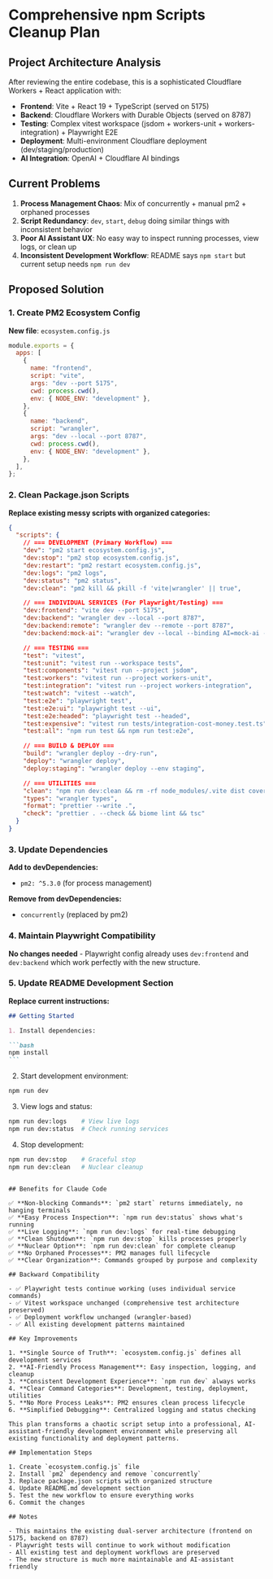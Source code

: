 # Comprehensive npm Scripts Cleanup Plan

## Project Architecture Analysis

After reviewing the entire codebase, this is a sophisticated Cloudflare Workers + React application with:

- **Frontend**: Vite + React 19 + TypeScript (served on 5175)
- **Backend**: Cloudflare Workers with Durable Objects (served on 8787)
- **Testing**: Complex vitest workspace (jsdom + workers-unit + workers-integration) + Playwright E2E
- **Deployment**: Multi-environment Cloudflare deployment (dev/staging/production)
- **AI Integration**: OpenAI + Cloudflare AI bindings

## Current Problems

1. **Process Management Chaos**: Mix of concurrently + manual pm2 + orphaned processes
2. **Script Redundancy**: `dev`, `start`, `debug` doing similar things with inconsistent behavior
3. **Poor AI Assistant UX**: No easy way to inspect running processes, view logs, or clean up
4. **Inconsistent Development Workflow**: README says `npm start` but current setup needs `npm run dev`

## Proposed Solution

### 1. Create PM2 Ecosystem Config

**New file**: `ecosystem.config.js`

```javascript
module.exports = {
  apps: [
    {
      name: "frontend",
      script: "vite",
      args: "dev --port 5175",
      cwd: process.cwd(),
      env: { NODE_ENV: "development" },
    },
    {
      name: "backend",
      script: "wrangler",
      args: "dev --local --port 8787",
      cwd: process.cwd(),
      env: { NODE_ENV: "development" },
    },
  ],
};
```

### 2. Clean Package.json Scripts

**Replace existing messy scripts with organized categories:**

```json
{
  "scripts": {
    // === DEVELOPMENT (Primary Workflow) ===
    "dev": "pm2 start ecosystem.config.js",
    "dev:stop": "pm2 stop ecosystem.config.js",
    "dev:restart": "pm2 restart ecosystem.config.js",
    "dev:logs": "pm2 logs",
    "dev:status": "pm2 status",
    "dev:clean": "pm2 kill && pkill -f 'vite|wrangler' || true",

    // === INDIVIDUAL SERVICES (For Playwright/Testing) ===
    "dev:frontend": "vite dev --port 5175",
    "dev:backend": "wrangler dev --local --port 8787",
    "dev:backend:remote": "wrangler dev --remote --port 8787",
    "dev:backend:mock-ai": "wrangler dev --local --binding AI=mock-ai --port 8787",

    // === TESTING ===
    "test": "vitest",
    "test:unit": "vitest run --workspace tests",
    "test:components": "vitest run --project jsdom",
    "test:workers": "vitest run --project workers-unit",
    "test:integration": "vitest run --project workers-integration",
    "test:watch": "vitest --watch",
    "test:e2e": "playwright test",
    "test:e2e:ui": "playwright test --ui",
    "test:e2e:headed": "playwright test --headed",
    "test:expensive": "vitest run tests/integration-cost-money.test.ts",
    "test:all": "npm run test && npm run test:e2e",

    // === BUILD & DEPLOY ===
    "build": "wrangler deploy --dry-run",
    "deploy": "wrangler deploy",
    "deploy:staging": "wrangler deploy --env staging",

    // === UTILITIES ===
    "clean": "npm run dev:clean && rm -rf node_modules/.vite dist coverage test-results",
    "types": "wrangler types",
    "format": "prettier --write .",
    "check": "prettier . --check && biome lint && tsc"
  }
}
```

### 3. Update Dependencies

**Add to devDependencies:**

- `pm2: ^5.3.0` (for process management)

**Remove from devDependencies:**

- `concurrently` (replaced by pm2)

### 4. Maintain Playwright Compatibility

**No changes needed** - Playwright config already uses `dev:frontend` and `dev:backend` which work perfectly with the new structure.

### 5. Update README Development Section

**Replace current instructions:**

````markdown
## Getting Started

1. Install dependencies:

```bash
npm install
```
````

2. Start development environment:

```bash
npm run dev
```

3. View logs and status:

```bash
npm run dev:logs    # View live logs
npm run dev:status  # Check running services
```

4. Stop development:

```bash
npm run dev:stop    # Graceful stop
npm run dev:clean   # Nuclear cleanup
```

```

## Benefits for Claude Code

✅ **Non-blocking Commands**: `pm2 start` returns immediately, no hanging terminals
✅ **Easy Process Inspection**: `npm run dev:status` shows what's running
✅ **Live Logging**: `npm run dev:logs` for real-time debugging
✅ **Clean Shutdown**: `npm run dev:stop` kills processes properly
✅ **Nuclear Option**: `npm run dev:clean` for complete cleanup
✅ **No Orphaned Processes**: PM2 manages full lifecycle
✅ **Clear Organization**: Commands grouped by purpose and complexity

## Backward Compatibility

- ✅ Playwright tests continue working (uses individual service commands)
- ✅ Vitest workspace unchanged (comprehensive test architecture preserved)
- ✅ Deployment workflow unchanged (wrangler-based)
- ✅ All existing development patterns maintained

## Key Improvements

1. **Single Source of Truth**: `ecosystem.config.js` defines all development services
2. **AI-Friendly Process Management**: Easy inspection, logging, and cleanup
3. **Consistent Development Experience**: `npm run dev` always works
4. **Clear Command Categories**: Development, testing, deployment, utilities
5. **No More Process Leaks**: PM2 ensures clean process lifecycle
6. **Simplified Debugging**: Centralized logging and status checking

This plan transforms a chaotic script setup into a professional, AI-assistant-friendly development environment while preserving all existing functionality and deployment patterns.

## Implementation Steps

1. Create `ecosystem.config.js` file
2. Install `pm2` dependency and remove `concurrently`
3. Replace package.json scripts with organized structure
4. Update README.md development section
5. Test the new workflow to ensure everything works
6. Commit the changes

## Notes

- This maintains the existing dual-server architecture (frontend on 5175, backend on 8787)
- Playwright tests will continue to work without modification
- All existing test and deployment workflows are preserved
- The new structure is much more maintainable and AI-assistant friendly
```
